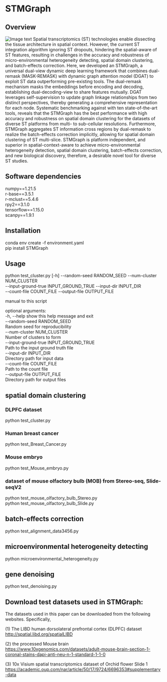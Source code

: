 # STMGraph

## Overview
 ![Image text](https://github.com/binbin-coder/SpatialG/blob/main/overview.jpg)
    Spatial transcriptomics (ST) technologies enable dissecting the tissue architecture in spatial context. However, the current ST integration algorithm ignoring ST dropouts, hindering the spatial-aware of ST features, resulting in challenges in the accuracy and robustness of micro-environmental heterogeneity detecting, spatial domain clustering, and batch-effects correction. Here, we developed an STMGraph, a universal dual-view dynamic deep learning framework that combines dual-remask (MASK-REMASK) with dynamic graph attention model (DGAT) to exploit ST data outperforming pre-existing tools. The dual-remask mechanism masks the embeddings before encoding and decoding, establishing dual-decoding-view to share features mutually. DGAT leverages self-supervision to update graph linkage relationships from two distinct perspectives, thereby generating a comprehensive representation for each node. Systematic benchmarking against with ten state-of-the-art tools, reveals that the STMGraph has the best performance with high accuracy and robustness on spatial domain clustering for the datasets of diverse ST platforms from multi- to sub-cellular resolutions. Furthermore, STMGraph aggregates ST information cross regions by dual-remask to realize the batch-effects correction implicitly, allowing for spatial domain clustering of ST multi-slice. STMGraph is platform independent, and superior in spatial-context-aware to achieve micro-environmental heterogeneity detection, spatial domain clustering, batch-effects correction, and new biological discovery, therefore, a desirable novel tool for diverse ST studies.

## Software dependencies
numpy==1.21.5  
r-base==3.5.1  
r-mclust==5.4.6  
rpy2==3.1.0  
tensorflow==1.15.0  
scanpy==1.9.1

## Installation
conda env create -f environment.yaml  
pip install STMGraph

## Usage
python test_cluster.py [-h] --random-seed RANDOM_SEED --num-cluster NUM_CLUSTER  
                --input-ground-true INPUT_GROUND_TRUE --input-dir INPUT_DIR  
                --count-file COUNT_FILE --output-file OUTPUT_FILE  

manual to this script  

optional arguments:  
  -h, --help            show this help message and exit  
  --random-seed RANDOM_SEED  
                        Random seed for reproducibility  
  --num-cluster NUM_CLUSTER  
                        Number of clusters to form  
  --input-ground-true INPUT_GROUND_TRUE  
                        Path to the input ground truth file  
  --input-dir INPUT_DIR  
                        Directory path for input data  
  --count-file COUNT_FILE  
                        Path to the count file  
  --output-file OUTPUT_FILE  
                        Directory path for output files  

## spatial domain clustering
### DLPFC dataset
python test_cluster.py
### Human breast cancer
python test_Breast_Cancer.py
### Mouse embryo
python test_Mouse_embryo.py
### dataset of mouse olfactory bulb (MOB) from Stereo-seq, Slide-seqV2
python test_mouse_olfactory_bulb_Stereo.py  
python test_mouse_olfactory_bulb_Slide.py  
## batch-effects correction
python test_alignment_data3456.py
## microenvironmental heterogeneity detecting
python microenvironmental_heterogeneity.py
## gene denoising
python test_denoising.py

## Download test datasets used in STMGraph:
The datasets used in this paper can be downloaded from the following websites. Specifically,

(1) The LIBD human dorsolateral prefrontal cortex (DLPFC) dataset http://spatial.libd.org/spatialLIBD

(2) the processed Mouse brain https://www.10xgenomics.com/datasets/adult-mouse-brain-section-1-coronal-stains-dapi-anti-neu-n-1-standard-1-1-0

(3) 10x Visium spatial transcriptomics dataset of Orchid flower Slide 1 https://academic.oup.com/nar/article/50/17/9724/6696353#supplementary-data

